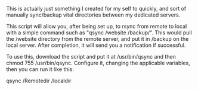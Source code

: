 This is actually just something I created for my self to quickly, and sort of manually sync/backup vital directories between my dedicated servers.

This script will allow you, after being set up, to rsync from remote to local with a simple command such as "qsync /website /backup/". This would pull the /website directory from the remote server, and put it in /backup on the local server. After completion, it will send you a notification if successful.

To use this, download the script and put it at /usr/bin/qsync and then chmod 755 /usr/bin/qsync. Configure it, changing the applicable variables, then you can run it like this:

qsync /Remotedir /localdir
